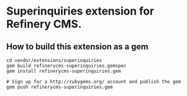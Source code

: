 # Superinquiries extension for Refinery CMS.

## How to build this extension as a gem

    cd vendor/extensions/superinquiries
    gem build refinerycms-superinquiries.gemspec
    gem install refinerycms-superinquiries.gem

    # Sign up for a http://rubygems.org/ account and publish the gem
    gem push refinerycms-superinquiries.gem